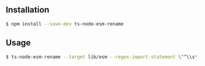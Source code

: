 ## Installation

```bash
$ npm install --save-dev ts-node-esm-rename
```


## Usage

```bash
$ ts-node-esm-rename --target lib/esm --regex-import-statement \"^\\s*(import|export)\\s{1,}(.*)\\s{1,}from\\s{1,}(\\\"|')(\\.{1,2}\\/.*)(\\\"|');?\\s*$\" --regex-filename \"\\.js\"
```
